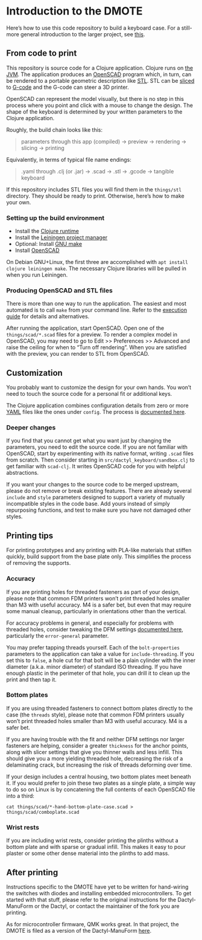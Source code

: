 # Introduction to the DMOTE

Here’s how to use this code repository to build a keyboard case.
For a still-more general introduction to the larger project, see
[this](https://viktor.eikman.se/article/the-dmote/).

## From code to print

This repository is source code for a Clojure application. Clojure runs on
[the JVM](https://en.wikipedia.org/wiki/Java_(software_platform)). The
application produces an [OpenSCAD](http://www.openscad.org/) program which,
in turn, can be rendered to a portable geometric description like
[STL](https://en.wikipedia.org/wiki/STL_(file_format)). STL can be
[sliced](https://en.wikipedia.org/wiki/Slicer_(3D_printing)) to
[G-code](https://en.wikipedia.org/wiki/G-code) and the G-code can
steer a 3D printer.

OpenSCAD can represent the model visually, but there is no step in this process
where you point and click with a mouse to change the design. The shape of the
keyboard is determined by your written parameters to the Clojure application.

Roughly, the build chain looks like this:

> parameters through this app (compiled) → preview → rendering → slicing → printing

Equivalently, in terms of typical file name endings:

> .yaml through .clj (or .jar) → .scad → .stl → .gcode → tangible keyboard

If this repository includes STL files you will find them in the `things/stl`
directory. They should be ready to print. Otherwise, here’s how to make your
own.

### Setting up the build environment

* Install the [Clojure runtime](https://clojure.org)
* Install the [Leiningen project manager](http://leiningen.org/)
* Optional: Install [GNU make](https://www.gnu.org/software/make/)
* Install [OpenSCAD](http://www.openscad.org/)

On Debian GNU+Linux, the first three are accomplished with `apt install clojure
leiningen make`. The necessary Clojure libraries will be pulled in when you run
Leiningen.

### Producing OpenSCAD and STL files

There is more than one way to run the application. The easiest and most
automated is to call `make` from your command line. Refer to the [execution
guide](execution.md) for details and alternatives.

After running the application, start OpenSCAD. Open one of the
`things/scad/*.scad` files for a preview. To render a complex model in
OpenSCAD, you may need to go to Edit >> Preferences >> Advanced and raise the
ceiling for when to “Turn off rendering”. When you are satisfied with the
preview, you can render to STL from OpenSCAD.

## Customization

You probably want to customize the design for your own hands. You won’t need
to touch the source code for a personal fit or additional keys.

The Clojure application combines configuration details from zero or more
[YAML](https://en.wikipedia.org/wiki/YAML) files like the ones under `config`.
The process is [documented here](configuration.md).

### Deeper changes

If you find that you cannot get what you want just by changing the parameters,
you need to edit the source code. If you are not familiar with OpenSCAD, start
by experimenting with its native format, writing `.scad` files from scratch.
Then consider starting in `src/dactyl_keyboard/sandbox.clj` to get familiar
with `scad-clj`. It writes OpenSCAD code for you with helpful abstractions.

If you want your changes to the source code to be merged upstream, please do
not remove or break existing features. There are already several `include` and
`style` parameters designed to support a variety of mutually incompatible
styles in the code base. Add yours instead of simply repurposing functions,
and test to make sure you have not damaged other styles.

## Printing tips

For printing prototypes and any printing with PLA-like materials that stiffen
quickly, build support from the base plate only. This simplifies the process
of removing the supports.

### Accuracy

If you are printing holes for threaded fasteners as part of your design, please
note that common FDM printers won’t print threaded holes smaller than M3 with
useful accuracy. M4 is a safer bet, but even that may require some manual
cleanup, particularly in orientations other than the vertical.

For accuracy problems in general, and especially for problems with threaded
holes, consider tweaking the DFM settings [documented here](options-main.md),
particularly the `error-general` parameter.

You may prefer tapping threads yourself. Each of the `bolt-properties`
parameters to the application can take a value for `include-threading`. If you
set this to `false`, a hole cut for that bolt will be a plain cylinder with the
inner diameter (a.k.a. minor diameter) of standard ISO threading. If you have
enough plastic in the perimeter of that hole, you can drill it to clean up the
print and then tap it.

### Bottom plates

If you are using threaded fasteners to connect bottom plates directly to the
case (the `threads` style), please note that common FDM printers usually won’t
print threaded holes smaller than M3 with useful accuracy. M4 is a safer bet.

If you are having trouble with the fit and neither DFM settings nor larger
fasteners are helping, consider a greater `thickness` for the anchor points,
along with slicer settings that give you thinner walls and less infill. This
should give you a more yielding threaded hole, decreasing the risk of a
delaminating crack, but increasing the risk of threads deforming over time.

If your design includes a central housing, two bottom plates meet beneath it.
If you would prefer to join these two plates as a single plate, a simple way
to do so on Linux is by concatening the full contents of each OpenSCAD file
into a third:

```shell-script
cat things/scad/*-hand-bottom-plate-case.scad > things/scad/comboplate.scad
```

### Wrist rests

If you are including wrist rests, consider printing the plinths without a
bottom plate and with sparse or gradual infill. This makes it easy to pour
plaster or some other dense material into the plinths to add mass.

## After printing

Instructions specific to the DMOTE have yet to be written for hand-wiring the
switches with diodes and installing embedded microcontrollers. To get started
with that stuff, please refer to the original instructions for the
Dactyl-ManuForm or the Dactyl, or contact the maintainer of the fork you
are printing.

As for microcontroller firmware, QMK works great. In that project, the DMOTE
is filed as a version of the Dactyl-ManuForm
[here](https://github.com/qmk/qmk_firmware/tree/master/keyboards/handwired/dactyl_manuform/dmote).
